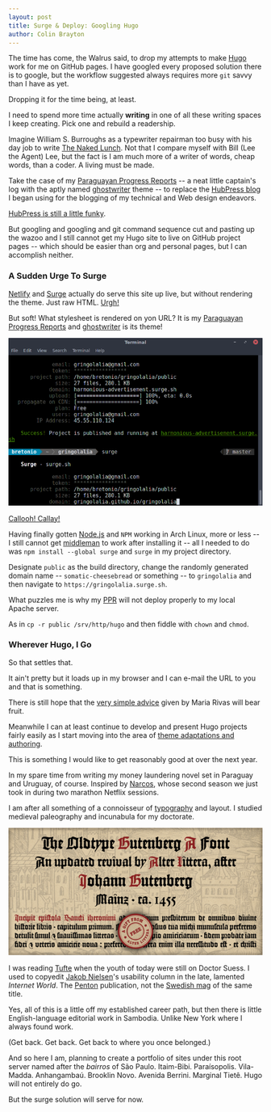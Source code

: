 ```yaml
--- 
layout: post
title: Surge & Deploy: Googling Hugo
author: Colin Brayton
---
```


The time has come, the Walrus said, to drop my attempts to make [Hugo](http://gohugo.io/) work for me on GitHub pages. I have googled every proposed solution there is to google, but the workflow suggested always requires more `git` savvy than I have as yet. 

Dropping it for the time being, at least. 

I need to spend more time actually **writing** in one of all these writing spaces I keep creating. Pick one and rebuild a readership.

Imagine William S. Burroughs as a typewriter repairman too busy with his day job to write [The Naked Lunch](https://en.wikipedia.org/wiki/Naked_Lunch). Not that I compare myself with Bill (Lee the Agent) Lee, but the fact is I am much more of a writer of words, cheap words, than a coder. A living must be made.

Take the case of my [Paraguayan Progress Reports](https://github.com/gringolalia/gringolalia) -- a neat little captain's log with the aptly named [ghostwriter](http://themes.gohugo.io/ghostwriter/) theme -- to replace the [HubPress blog](http://bretonio.github.io) I began using for the blogging of my technical and Web design endeavors.

[HubPress is still a little funky](https://bretonio.github.io/2016/08/31/The-App-Ate-My-Homework.html).

But googling and googling and git command sequence cut and pasting up the wazoo and I still cannot get my Hugo site to live on GitHub project pages -- which should be easier than org and personal pages, but I can accomplish neither.

### A Sudden Urge To Surge 

[Netlify](http://goldsmith-squares-77682.netlify.com/) and [Surge](http://surge.sh) actually do serve this site up live, but without rendering the theme. Just raw HTML. [Urgh!](https://en.wikipedia.org/wiki/Urgh!_A_Music_War) 

But soft! What stylesheet is rendered on yon URL? It is my [Paraguayan Progress Reports](https://gringolalia.surge.sh/) and [ghostwriter](http://themes.gohugo.io/ghostwriter/) is its theme!  

![Merge to Surge](https://raw.githubusercontent.com/bretonio/bretonio.github.io/master/images/surgetogringolalia.png)


[Callooh! Callay!](http://www.jabberwocky.com/carroll/jabber/jabberwocky.html)

Having finally gotten [Node.js](https://wiki.archlinux.org/index.php/Node.js_) and `NPM` working in Arch Linux, more or less -- I still cannot get [middleman](https://middlemanapp.com/) to work after installing it -- all I needed to do was `npm install --global surge` and `surge` in my project directory. 

Designate `public` as the build directory, change the randomly generated domain name -- `somatic-cheesebread` or something -- to `gringolalia` and then navigate to `https://gringolalia.surge.sh`. 

What puzzles me is why my [PPR](https://gringolalia.surge.sh/2016/09/03/search-and-deploy/) will not deploy properly to my local Apache server. 

As in `cp -r public /srv/http/hugo` and then fiddle with `chown` and `chmod`. 

### Wherever Hugo, I Go

So that settles that. 

It ain't pretty but it loads up in my browser and I can e-mail the URL to you and that is something. 

There is still hope that the [very simple advice](http://mariarivas.me/tutorial/hugo/) given by Maria Rivas will bear fruit. 

Meanwhile I can at least continue to develop and present Hugo projects fairly easily as I start moving into the area of [theme adaptations and authoring](https://gohugo.io/tutorials/creating-a-new-theme/).  

This is something I would like to get reasonably good at over the next year.

In my spare time from writing my money laundering novel set in Paraguay and Uruguay, of course. Inspired by [Narcos](http://www.vox.com/2016/9/4/12774246/narcos-review-season-2-netflix), whose second season we just took in during two marathon Netflix sessions.

I am after all something of a connoisseur of [typography](https://en.wikipedia.org/wiki/Typography) and layout. I studied medieval paleography and incunabula for my doctorate. 

![A Gutenberg-inspired font](images/gutenbergo.png)

I was reading [Tufte](https://www.edwardtufte.com/tufte/) when the youth of today were still on Doctor Suess. I used to copyedit [Jakob Nielsen](https://www.nngroup.com)'s usability column in the late, lamented *Internet World*. The [Penton](http://www.penton.com/) publication, not the [Swedish mag](http://internetworld.idg.se/) of the same title.

Yes, all of this is a little off my established career path, but then there is little English-language editorial work in Sambodia. Unlike New York where I always found work. 

(Get back. Get back. Get back to where you once belonged.)

And so here I am, planning to create a portfolio of sites under this root server named after the *bairros* of São Paulo. Itaim-Bibi. Paraísopolis. Vila-Madda. Anhangambaú. Brooklin Novo. Avenida Berrini. Marginal Tietê. Hugo will not entirely do go.

But the surge solution will serve for now.

